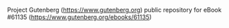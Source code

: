 Project Gutenberg (https://www.gutenberg.org) public repository for eBook #61135 (https://www.gutenberg.org/ebooks/61135)
